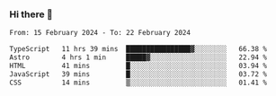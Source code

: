 ### Hi there 👋

<!--
**yamanidev/yamanidev** is a ✨ _special_ ✨ repository because its `README.md` (this file) appears on your GitHub profile.

Here are some ideas to get you started:

- 🔭 I’m currently working on ...
- 🌱 I’m currently learning ...
- 👯 I’m looking to collaborate on ...
- 🤔 I’m looking for help with ...
- 💬 Ask me about ...
- 📫 How to reach me: ...
- 😄 Pronouns: ...
- ⚡ Fun fact: ...
-->

<!--START_SECTION:waka-->

```txt
From: 15 February 2024 - To: 22 February 2024

TypeScript   11 hrs 39 mins  ████████████████▓░░░░░░░░   66.38 %
Astro        4 hrs 1 min     █████▓░░░░░░░░░░░░░░░░░░░   22.94 %
HTML         41 mins         █░░░░░░░░░░░░░░░░░░░░░░░░   03.94 %
JavaScript   39 mins         █░░░░░░░░░░░░░░░░░░░░░░░░   03.72 %
CSS          14 mins         ▒░░░░░░░░░░░░░░░░░░░░░░░░   01.41 %
```

<!--END_SECTION:waka-->
